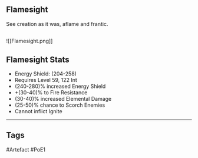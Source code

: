 ## Flamesight
See creation as it was, aflame and frantic.
##
![[Flamesight.png]]
## Flamesight Stats
- Energy Shield: (204-258)
- Requires Level 59, 122 Int
- (240-280)% increased Energy Shield
- +(30-40)% to Fire Resistance
- (30-40)% increased Elemental Damage
- (25-50)% chance to Scorch Enemies
- Cannot inflict Ignite


---
## Tags
#Artefact
#PoE1